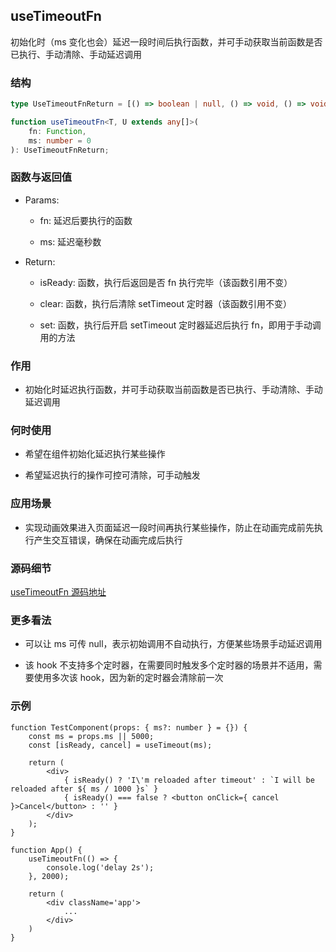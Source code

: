 ## useTimeoutFn

初始化时（ms 变化也会）延迟一段时间后执行函数，并可手动获取当前函数是否已执行、手动清除、手动延迟调用

### 结构

```ts
type UseTimeoutFnReturn = [() => boolean | null, () => void, () => void];

function useTimeoutFn<T, U extends any[]>(
    fn: Function,
    ms: number = 0
): UseTimeoutFnReturn;
```

### 函数与返回值

- Params:

    - fn: 延迟后要执行的函数

    - ms: 延迟毫秒数

- Return:

    - isReady: 函数，执行后返回是否 fn 执行完毕（该函数引用不变）

    - clear: 函数，执行后清除 setTimeout 定时器（该函数引用不变）

    - set: 函数，执行后开启 setTimeout 定时器延迟后执行 fn，即用于手动调用的方法

### 作用

- 初始化时延迟执行函数，并可手动获取当前函数是否已执行、手动清除、手动延迟调用

### 何时使用

- 希望在组件初始化延迟执行某些操作

- 希望延迟执行的操作可控可清除，可手动触发

### 应用场景

- 实现动画效果进入页面延迟一段时间再执行某些操作，防止在动画完成前先执行产生交互错误，确保在动画完成后执行

### 源码细节

[useTimeoutFn 源码地址](https://github.com/streamich/react-use/blob/master/src/useTimeoutFn.ts)

### 更多看法

- 可以让 ms 可传 null，表示初始调用不自动执行，方便某些场景手动延迟调用

- 该 hook 不支持多个定时器，在需要同时触发多个定时器的场景并不适用，需要使用多次该 hook，因为新的定时器会清除前一次

### 示例

```tsx
function TestComponent(props: { ms?: number } = {}) {
    const ms = props.ms || 5000;
    const [isReady, cancel] = useTimeout(ms);
  
    return (
        <div>
            { isReady() ? 'I\'m reloaded after timeout' : `I will be reloaded after ${ ms / 1000 }s` }
            { isReady() === false ? <button onClick={ cancel }>Cancel</button> : '' }
        </div>
    );
}

function App() {
    useTimeoutFn(() => {
        console.log('delay 2s');
    }, 2000);

    return (
        <div className='app'>
            ...
        </div>
    )
}
```
